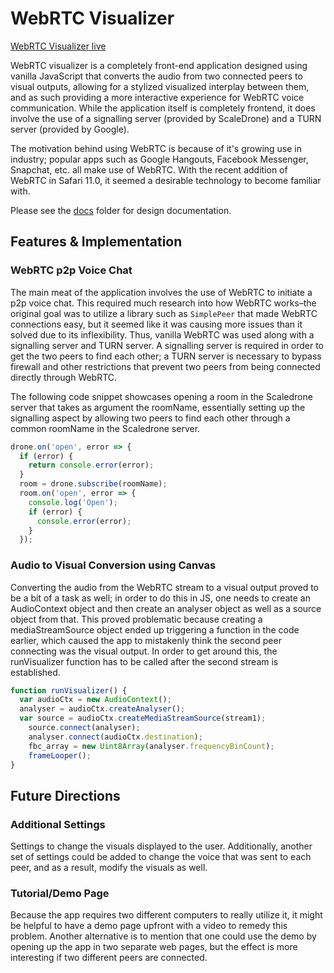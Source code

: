 # WebRTC Visualizer

[WebRTC Visualizer live][webRTCvisualizer]

WebRTC visualizer is a completely front-end application designed using vanilla JavaScript that converts the audio from two connected peers to visual outputs, allowing for a stylized visualized interplay between them, and as such providing a more interactive experience for WebRTC voice communication. While the application itself is completely frontend, it does involve the use of a signalling server (provided by ScaleDrone) and a TURN server (provided by Google).

The motivation behind using WebRTC is because of it's growing use in industry; popular apps such as Google Hangouts, Facebook Messenger, Snapchat, etc. all make use of WebRTC. With the recent addition of WebRTC in Safari 11.0, it seemed a desirable technology to become familiar with.

Please see the [docs][docs] folder for design documentation.

## Features & Implementation

### WebRTC p2p Voice Chat

The main meat of the application involves the use of WebRTC to initiate a p2p voice chat. This required much research into how WebRTC works–the original goal was to utilize a library such as `SimplePeer` that made WebRTC connections easy, but it seemed like it was causing more issues than it solved due to its inflexibility. Thus, vanilla WebRTC was used along with a signalling server and TURN server. A signalling server is required in order to get the two peers to find each other; a TURN server is necessary to bypass firewall and other restrictions that prevent two peers from being connected directly through WebRTC.

The following code snippet showcases opening a room in the Scaledrone server that takes as argument the roomName, essentially setting up the signalling aspect by allowing two peers to find each other through a common roomName in the Scaledrone server.

```javascript
drone.on('open', error => {
  if (error) {
    return console.error(error);
  }
  room = drone.subscribe(roomName);
  room.on('open', error => {
    console.log('Open');
    if (error) {
      console.error(error);
    }
  });
```

### Audio to Visual Conversion using Canvas

Converting the audio from the WebRTC stream to a visual output proved to be a bit of a task as well; in order to do this in JS, one needs to create an AudioContext object and then create an analyser object as well as a source object from that. This proved problematic because creating a mediaStreamSource object ended up triggering a function in the code earlier, which caused the app to mistakenly think the second peer connecting was the visual output. In order to get around this, the runVisualizer function has to be called after the second stream is established.

```javascript
function runVisualizer() {
  var audioCtx = new AudioContext();
  analyser = audioCtx.createAnalyser();
  var source = audioCtx.createMediaStreamSource(stream1);
	source.connect(analyser);
	analyser.connect(audioCtx.destination);
	fbc_array = new Uint8Array(analyser.frequencyBinCount);
	frameLooper();
}
```

## Future Directions

### Additional Settings
Settings to change the visuals displayed to the user. Additionally, another set of settings could be added to change the voice that was sent to each peer, and as a result, modify the visuals as well.

### Tutorial/Demo Page
Because the app requires two different computers to really utilize it, it might be helpful to have a demo page upfront with a video to remedy this problem. Another alternative is to mention that one could use the demo by opening up the app in two separate web pages, but the effect is more interesting if two different peers are connected.

[webRTCvisualizer]: https://alimhaq.github.io/webrtc-visualizer
[docs]: ./docs
